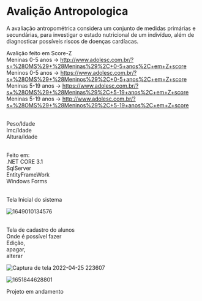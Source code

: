 # Avalição  Antropologica

A avaliação antropométrica considera um conjunto de medidas primárias e secundárias, para investigar o estado nutricional de um indivíduo, além de diagnosticar possíveis riscos de doenças cardíacas. 

Avalição feito em Score-Z
<br/>Meninas 0-5 anos -> http://www.adolesc.com.br/?s=%28OMS%29+%28Meninas%29%2C+0-5+anos%2C+em+Z+score
<br/>Meninos 0-5 anos -> https://www.adolesc.com.br/?s=%28OMS%29+%28Meninos%29%2C+0-5+anos%2C+em+Z+score
<br/>Meninas 5-19 anos -> https://www.adolesc.com.br/?s=%28OMS%29+%28Meninas%29%2C+5-19+anos%2C+em+Z+score
<br/>Meninas 5-19 anos -> http://www.adolesc.com.br/?s=%28OMS%29+%28Meninos%29%2C+5-19+anos%2C+em+Z+score

<br/>Peso/Idade
<br/>Imc/Idade
<br/>Altura/Idade
<br/>

<br/>Feito em:
<br/>.NET CORE 3.1
<br/>SqlServer
<br/>EntityFrameWork
<br/>Windows Forms

<br/>Tela Inicial do sistema

![1649010134576](https://user-images.githubusercontent.com/87546094/163911799-488418d0-02f2-4faf-8294-d593f1e82fc6.jpg)

<br/>Tela de cadastro do alunos
<br/>Onde é possível fazer
<br/>Edição,
<br/>apagar,
<br/>alterar



![Captura de tela 2022-04-25 223607](https://user-images.githubusercontent.com/87546094/165208415-e2926f34-6767-4636-8ad7-2b601c06e652.jpg)


![1651844628801](https://user-images.githubusercontent.com/87546094/167276899-72899f0f-6a25-4748-9752-f54def153030.jpg)

Projeto em andamento
